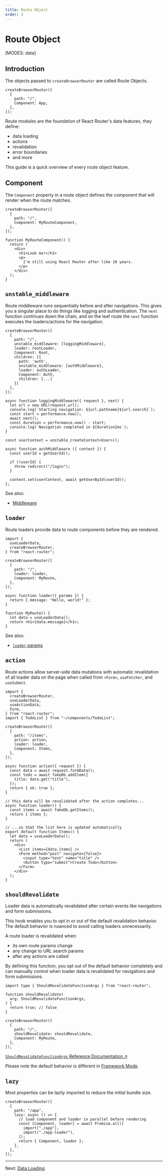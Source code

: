 ```yaml
---
title: Route Object
order: 3
---
```


# Route Object

[MODES: data]

## Introduction

The objects passed to `createBrowserRouter` are called Route Objects.

```tsx lines=[2-5]
createBrowserRouter([
  {
    path: "/",
    Component: App,
  },
]);
```

Route modules are the foundation of React Router's data features, they define:

- data loading
- actions
- revalidation
- error boundaries
- and more

This guide is a quick overview of every route object feature.

## Component

The `Component` property in a route object defines the component that will render when the route matches.

```tsx lines=[4]
createBrowserRouter([
  {
    path: "/",
    Component: MyRouteComponent,
  },
]);

function MyRouteComponent() {
  return (
    <div>
      <h1>Look ma!</h1>
      <p>
        I'm still using React Router after like 10 years.
      </p>
    </div>
  );
}
```

## `unstable_middleware`

Route middleware runs sequentially before and after navigations. This gives you a singular place to do things like logging and authentication. The `next` function continues down the chain, and on the leaf route the `next` function executes the loaders/actions for the navigation.

```tsx
createBrowserRouter([
  {
    path: "/",
    unstable_middleware: [loggingMiddleware],
    loader: rootLoader,
    Component: Root,
    children: [{
      path: 'auth',
      unstable_middleware: [authMiddleware],
      loader: authLoader,
      Component: Auth,
      children: [...]
    }]
  },
]);

async function loggingMiddleware({ request }, next) {
  let url = new URL(request.url);
  console.log(`Starting navigation: ${url.pathname}${url.search}`);
  const start = performance.now();
  await next();
  const duration = performance.now() - start;
  console.log(`Navigation completed in ${duration}ms`);
}

const userContext = unstable_createContext<User>();

async function authMiddleware ({ context }) {
  const userId = getUserId();

  if (!userId) {
    throw redirect("/login");
  }

  context.set(userContext, await getUserById(userId));
};
```

See also:

- [Middleware][middleware]

## `loader`

Route loaders provide data to route components before they are rendered.

```tsx
import {
  useLoaderData,
  createBrowserRouter,
} from "react-router";

createBrowserRouter([
  {
    path: "/",
    loader: loader,
    Component: MyRoute,
  },
]);

async function loader({ params }) {
  return { message: "Hello, world!" };
}

function MyRoute() {
  let data = useLoaderData();
  return <h1>{data.message}</h1>;
}
```

See also:

- [`loader` params][loader-params]

## `action`

Route actions allow server-side data mutations with automatic revalidation of all loader data on the page when called from `<Form>`, `useFetcher`, and `useSubmit`.

```tsx
import {
  createBrowserRouter,
  useLoaderData,
  useActionData,
  Form,
} from "react-router";
import { TodoList } from "~/components/TodoList";

createBrowserRouter([
  {
    path: "/items",
    action: action,
    loader: loader,
    Component: Items,
  },
]);

async function action({ request }) {
  const data = await request.formData();
  const todo = await fakeDb.addItem({
    title: data.get("title"),
  });
  return { ok: true };
}

// this data will be revalidated after the action completes...
async function loader() {
  const items = await fakeDb.getItems();
  return { items };
}

// ...so that the list here is updated automatically
export default function Items() {
  let data = useLoaderData();
  return (
    <div>
      <List items={data.items} />
      <Form method="post" navigate={false}>
        <input type="text" name="title" />
        <button type="submit">Create Todo</button>
      </Form>
    </div>
  );
}
```

## `shouldRevalidate`

Loader data is automatically revalidated after certain events like navigations and form submissions.

This hook enables you to opt in or out of the default revalidation behavior. The default behavior is nuanced to avoid calling loaders unnecessarily.

A route loader is revalidated when:

- its own route params change
- any change to URL search params
- after any actions are called

By defining this function, you opt out of the default behavior completely and can manually control when loader data is revalidated for navigations and form submissions.

```tsx
import type { ShouldRevalidateFunctionArgs } from "react-router";

function shouldRevalidate(
  arg: ShouldRevalidateFunctionArgs,
) {
  return true; // false
}

createBrowserRouter([
  {
    path: "/",
    shouldRevalidate: shouldRevalidate,
    Component: MyRoute,
  },
]);
```

[`ShouldRevalidateFunctionArgs` Reference Documentation ↗](https://api.reactrouter.com/v7/interfaces/react_router.ShouldRevalidateFunctionArgs.html)

Please note the default behavior is different in [Framework Mode](../modes).

## `lazy`

Most properties can be lazily imported to reduce the initial bundle size.

```tsx
createBrowserRouter([
  {
    path: "/app",
    lazy: async () => {
      // load component and loader in parallel before rendering
      const [Component, loader] = await Promise.all([
        import("./app"),
        import("./app-loader"),
      ]);
      return { Component, loader };
    },
  },
]);
```

---

Next: [Data Loading](./data-loading)

[loader-params]: https://api.reactrouter.com/v7/interfaces/react_router.LoaderFunctionArgs
[middleware]: ../../how-to/middleware
